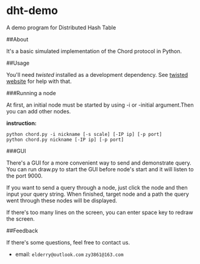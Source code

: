 dht-demo
========

A demo program for Distributed Hash Table

##About

It's a basic simulated implementation of the Chord protocol in Python.

##Usage

You'll need *twisted* installed as a development dependency. See [twisted website](http://twistedmatrix.com/trac/) for help with that.

###Running a node

At first, an initial node must be started by using -i or -initial argument.Then you can add other nodes.

**instruction:**  

    python chord.py -i nickname [-s scale] [-IP ip] [-p port]
    python chord.py nickname [-IP ip] [-p port]

###GUI

There's a GUI for a more convenient way to send and demonstrate query. You can run draw.py to start the GUI before node's start and it will listen to the port 9000.

If you want to send a query through a node, just click the node and then input your query string. When finished, target node and a path the query went through these nodes will be displayed.

If there's too many lines on the screen, you can enter space key to redraw the screen.

##Feedback

If there's some questions, feel free to contact us.

* email: `elderry@outlook.com` `zy3861@163.com`
